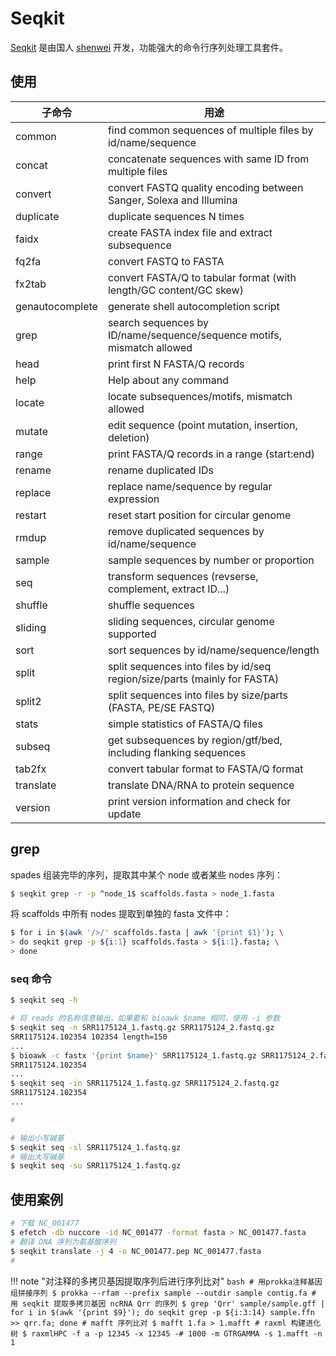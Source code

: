 # Seqkit

[Seqkit]() 是由国人 [shenwei]() 开发，功能强大的命令行序列处理工具套件。

## 使用

| 子命令 | 用途 |
| ------ | ---- |
| common | find common sequences of multiple files by id/name/sequence |
| concat | concatenate sequences with same ID from multiple files |
| convert | convert FASTQ quality encoding between Sanger, Solexa and Illumina |
| duplicate | duplicate sequences N times |
| faidx | create FASTA index file and extract subsequence |
| fq2fa | convert FASTQ to FASTA |
| fx2tab | convert FASTA/Q to tabular format (with length/GC content/GC skew) |
| genautocomplete | generate shell autocompletion script |
| grep | search sequences by ID/name/sequence/sequence motifs, mismatch allowed |
| head | print first N FASTA/Q records |
| help | Help about any command |
| locate | locate subsequences/motifs, mismatch allowed |
| mutate | edit sequence (point mutation, insertion, deletion) |
| range |  print FASTA/Q records in a range (start:end) |
| rename | rename duplicated IDs |
| replace | replace name/sequence by regular expression |
| restart | reset start position for circular genome |
| rmdup |  remove duplicated sequences by id/name/sequence |
| sample | sample sequences by number or proportion |
| seq | transform sequences (revserse, complement, extract ID...) |
| shuffle | shuffle sequences |
| sliding | sliding sequences, circular genome supported |
| sort | sort sequences by id/name/sequence/length |
| split | split sequences into files by id/seq region/size/parts (mainly for FASTA) |
| split2 | split sequences into files by size/parts (FASTA, PE/SE FASTQ) |
| stats |  simple statistics of FASTA/Q files |
| subseq | get subsequences by region/gtf/bed, including flanking sequences |
| tab2fx | convert tabular format to FASTA/Q format |
| translate |  translate DNA/RNA to protein sequence |
| version |  print version information and check for update |



## grep

spades 组装完毕的序列，提取其中某个 node 或者某些 nodes 序列：

```bash
$ seqkit grep -r -p ^node_1$ scaffolds.fasta > node_1.fasta
```

将 scaffolds 中所有 nodes 提取到单独的 fasta 文件中：

```bash
$ for i in $(awk '/>/' scaffolds.fasta | awk '{print $1}'); \
> do seqkit grep -p ${i:1} scaffolds.fasta > ${i:1}.fasta; \
> done
```

### seq 命令

```bash
$ seqkit seq -h

```

```bash tab="-n和-i"
# 将 reads 的名称信息输出，如果要和 bioawk $name 相同，使用 -i 参数
$ seqkit seq -n SRR1175124_1.fastq.gz SRR1175124_2.fastq.gz
SRR1175124.102354 102354 length=150
...
$ bioawk -c fastx '{print $name}' SRR1175124_1.fastq.gz SRR1175124_2.fastq.gz
SRR1175124.102354
...
$ seqkit seq -in SRR1175124_1.fastq.gz SRR1175124_2.fastq.gz
SRR1175124.102354
...

#
```

```bash tab="-l和-u"
# 输出小写碱基
$ seqkit seq -sl SRR1175124_1.fastq.gz
# 输出大写碱基
$ seqkit seq -su SRR1175124_1.fastq.gz
```




## 使用案例

```bash
# 下载 NC_001477
$ efetch -db nuccore -id NC_001477 -format fasta > NC_001477.fasta
# 翻译 DNA 序列为氨基酸序列
$ seqkit translate -j 4 -o NC_001477.pep NC_001477.fasta
#
```

!!! note "对注释的多拷贝基因提取序列后进行序列比对"
    ```bash
    # 用prokka注释基因组拼接序列
    $ prokka --rfam --prefix sample --outdir sample contig.fa
    # 用 seqkit 提取多拷贝基因 ncRNA Qrr 的序列
    $ grep 'Qrr' sample/sample.gff | for i in $(awk '{print $9}'); do seqkit grep -p ${i:3:14} sample.ffn >> qrr.fa; done
    # mafft 序列比对
    $ mafft 1.fa > 1.mafft
    # raxml 构建进化树
    $ raxmlHPC -f a -p 12345 -x 12345 -# 1000 -m GTRGAMMA -s 1.mafft -n 1
    ```
